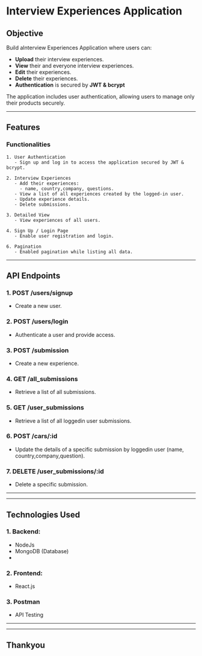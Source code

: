 
# Interview Experiences Application

## Objective

Build aInterview Experiences  Application where users can:

- **Upload** their interview experiences.
- **View** their and everyone interview experiences.
- **Edit** their experiences.
- **Delete** their experiences.
- **Authentication** is secured by **JWT & bcrypt**

The application includes user authentication, allowing users to manage only their products securely.

---

## Features

### Functionalities

```plaintext
1. User Authentication
   - Sign up and log in to access the application secured by JWT & bcrypt.

2. Interview Experiences
   - Add their experiences:
     - name, country,company, questions.
   - View a list of all experiences created by the logged-in user.
   - Update experience details.
   - Delete submissions.

3. Detailed View
   - View experiences of all users.

4. Sign Up / Login Page
   - Enable user registration and login.

6. Pagination
   - Enabled pagination while listing all data.

```
---
## API Endpoints

### 1. POST /users/signup
   - Create a new user.

### 2. POST /users/login
   - Authenticate a user and provide access.

### 3. POST /submission
   - Create a new experience.

### 4. GET /all_submissions
   - Retrieve a list of all submissions.

### 5. GET /user_submissions
   - Retrieve a list of all loggedin user submissions.

### 6. POST /cars/:id
   - Update the details of a specific submission by loggedin user (name, country,company,question).

### 7. DELETE /user_submissions/:id
   - Delete a specific submission.

---
---

## Technologies Used

### 1. Backend:
   - NodeJs
   - MongoDB (Database)
   - 
### 2. Frontend:
   - React.js

### 3. Postman
   - API Testing

---
---




## Thankyou

